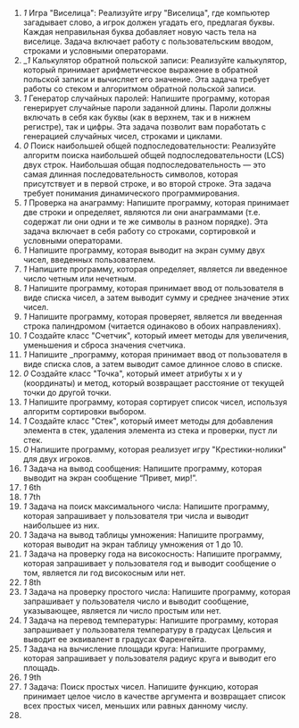 1) _1_ Игра "Виселица": Реализуйте игру "Виселица", где компьютер загадывает слово, а игрок должен угадать его, предлагая буквы. Каждая неправильная буква добавляет новую часть тела на виселице. Задача включает работу с пользовательским вводом, строками и условными операторами.
2) __1_ Калькулятор обратной польской записи: Реализуйте калькулятор, который принимает арифметическое выражение в обратной польской записи и вычисляет его значение. Эта задача требует работы со стеком и алгоритмом обратной польской записи.
3) _1_ Генератор случайных паролей: Напишите программу, которая генерирует случайные пароли заданной длины. Пароли должны включать в себя как буквы (как в верхнем, так и в нижнем регистре), так и цифры. Эта задача позволит вам поработать с генерацией случайных чисел, строками и циклами.
4) _0_ Поиск наибольшей общей подпоследовательности: Реализуйте алгоритм поиска наибольшей общей подпоследовательности (LCS) двух строк. Наибольшая общая подпоследовательность — это самая длинная последовательность символов, которая присутствует и в первой строке, и во второй строке. Эта задача требует понимания динамического программирования.
5) _1_ Проверка на анаграмму: Напишите программу, которая принимает две строки и определяет, являются ли они анаграммами (т.е. содержат ли они одни и те же символы в разном порядке). Эта задача включает в себя работу со строками, сортировкой и условными операторами.
6) _1_ Напишите программу, которая выводит на экран сумму двух чисел, введенных пользователем.
7) _1_ Напишите программу, которая определяет, является ли введенное число четным или нечетным.
8) _1_ Напишите программу, которая принимает ввод от пользователя в виде списка чисел, а затем выводит сумму и среднее значение этих чисел.
9) _1_ Напишите программу, которая проверяет, является ли введенная строка палиндромом (читается одинаково в обоих направлениях).
10) _1_ Создайте класс "Счетчик", который имеет методы для увеличения, уменьшения и сброса значения счетчика.
11) _1_ Напишите _программу, которая принимает ввод от пользователя в виде списка слов, а затем выводит самое длинное слово в списке.
12) _0_ Создайте класс "Точка", который имеет атрибуты x и y (координаты) и метод, который возвращает расстояние от текущей точки до другой точки.
13) _1_ Напишите программу, которая сортирует список чисел, используя алгоритм сортировки выбором.
14) _1_ Создайте класс "Стек", который имеет методы для добавления элемента в стек, удаления элемента из стека и проверки, пуст ли стек.
15) _0_ Напишите программу, которая реализует игру "Крестики-нолики" для двух игроков.
16) _1_ Задача на вывод сообщения: Напишите программу, которая выводит на экран сообщение “Привет, мир!”.
17) _1_ 6th
18) _1_ 7th
19) _1_ Задача на поиск максимального числа: Напишите программу, которая запрашивает у пользователя три числа и выводит наибольшее из них.
20) _1_ Задача на вывод таблицы умножения: Напишите программу, которая выводит на экран таблицу умножения от 1 до 10.
21) _1_ Задача на проверку года на високосность: Напишите программу, которая запрашивает у пользователя год и выводит сообщение о том, является ли год високосным или нет.
22) _1_ 8th
23) _1_ Задача на проверку простого числа: Напишите программу, которая запрашивает у пользователя число и выводит сообщение, указывающее, является ли число простым или нет.
24) _1_ Задача на перевод температуры: Напишите программу, которая запрашивает у пользователя температуру в градусах Цельсия и выводит ее эквивалент в градусах Фаренгейта.
25) _1_ Задача на вычисление площади круга: Напишите программу, которая запрашивает у пользователя радиус круга и выводит его площадь.
26) _1_ 9th
27) _1_ Задача: Поиск простых чисел. Напишите функцию, которая принимает целое число в качестве аргумента и возвращает список всех простых чисел, меньших или равных данному числу.
28) 